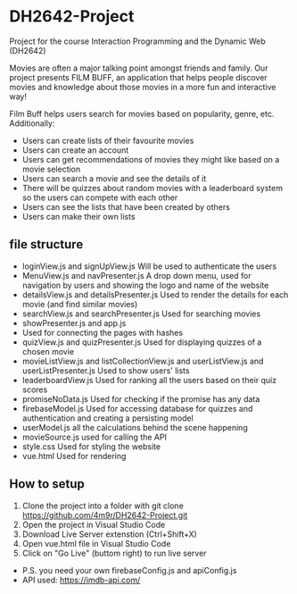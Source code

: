 # DH2642-Project
Project for the course  Interaction Programming and the Dynamic Web (DH2642)

Movies are often a major talking point amongst friends and family.
Our project presents FILM BUFF, an application that helps people discover movies and knowledge about those movies in a more fun and interactive way!

Film Buff helps users search for movies based on popularity, genre, etc. Additionally:
  - Users can create lists of their favourite movies
  - Users can create an account
  - Users can get recommendations of movies they might like based on a movie selection
  - Users can search a movie and see the details of it
  - There will be quizzes about random movies with a leaderboard system so the users can compete with each other
  - Users can see the lists that have been created by others 
  - Users can make their own lists 


## file structure
- loginView.js and signUpView.js
  Will be used to authenticate the users
- MenuView.js and navPresenter.js
 A drop down menu, used for navigation by users and showing the logo and name of the website
- detailsView.js and detailsPresenter.js
Used to render the details for each movie (and find similar movies)
- searchView.js and searchPresenter.js
  Used for searching movies
- showPresenter.js and app.js
 -  Used for connecting the pages with hashes
- quizView.js and quizPresenter.js
  Used for displaying quizzes of a chosen movie
- movieListView.js and listCollectionView.js and userListView.js and userListPresenter.js
 Used to show users' lists
- leaderboardView.js
 Used for ranking all the users based on their quiz scores
- promiseNoData.js
 Used for checking if the promise has any data
- firebaseModel.js
  Used for accessing database for quizzes and authentication and creating a persisting model 
- userModel.js
 all the calculations behind the scene happening
- movieSource.js
  used for calling the API
- style.css
 Used for styling the website
- vue.html
 Used for rendering


## How to setup

1. Clone the project into a folder with git clone https://github.com/4m9r/DH2642-Project.git
2. Open the project in Visual Studio Code
3. Download Live Server extenstion (Ctrl+Shift+X)
4. Open vue.html file in Visual Studio Code
5. Click on "Go Live" (buttom right) to run live server 

- P.S. you need your own firebaseConfig.js and apiConfig.js
- API used: https://imdb-api.com/